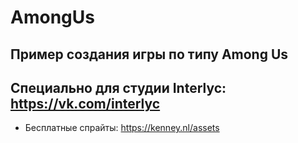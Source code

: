 # AmongUs
## Пример создания игры по типу Among Us
## Специально для студии Interlyc: https://vk.com/interlyc

- Бесплатные спрайты: https://kenney.nl/assets

